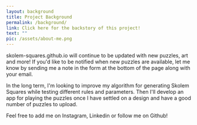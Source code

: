 ```yaml
---
layout: background
title: Project Background  
permalink: /background/
link: Click here for the backstory of this project!
text: ""
pic: /assets/about-me.png
---
```

skolem-squares.github.io will continue to be updated with new puzzles, art and more! If you'd like to be notified when new puzzles are available, let me know by sending me a note in the form at the bottom of the page along with your email.

In the long term, I'm looking to improve my algorithm for generating Skolem Squares while testing different rules and parameters. Then I'll develop an app for playing the puzzles once I have settled on a design and have a good number of puzzles to upload. 

Feel free to add me on Instagram, Linkedin or follow me on Github!
